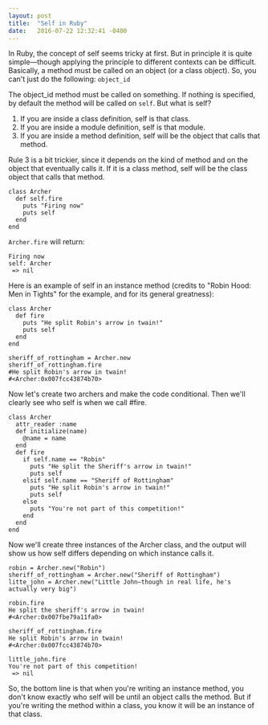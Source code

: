 ```yaml
---
layout: post
title:  "Self in Ruby"
date:   2016-07-22 12:32:41 -0400
---
```


In Ruby, the concept of self seems tricky at first. But in principle it is quite simple—though applying the principle to different contexts can be difficult. Basically, a method must be called on an object (or a class object). So, you can't just do the following: 
`object_id`

The object_id method must be called on something. If nothing is specified, by default the method will be called on `self`. But what is self?

1. If you are inside a class definition, self is that class.
2. If you are inside a module definition, self is that module. 
3. If you are inside a method definition, self will be the object that calls that method. 

Rule 3 is a bit trickier, since it depends on the kind of method and on the object that eventually calls it. If it is a class method, self will be the class object that calls that method. 

```
class Archer
  def self.fire
    puts "Firing now"
    puts self
  end
end
```

`Archer.fire` will return:

```
Firing now
self: Archer
 => nil
```
  
Here is an example of self in an instance method (credits to "Robin Hood: Men in Tights" for the example, and for its general greatness):

```
class Archer
  def fire
    puts "He split Robin's arrow in twain!"
    puts self
  end
end
```

```
sheriff_of_rottingham = Archer.new
sheriff_of_rottingham.fire
#He split Robin's arrow in twain!
#<Archer:0x007fcc43874b70>
```

Now let's create two archers and make the code conditional. Then we'll clearly see who self is when we call #fire.

```
class Archer
  attr_reader :name
  def initialize(name)
    @name = name
  end
  def fire
    if self.name == "Robin"
      puts "He split the Sheriff's arrow in twain!"
      puts self
    elsif self.name == "Sheriff of Rottingham"
      puts "He split Robin's arrow in twain!"
      puts self
    else
      puts "You're not part of this competition!"
    end
  end
end
```

Now we'll create three instances of the Archer class, and the output will show us how self differs depending on which instance calls it. 

```
robin = Archer.new("Robin")
sheriff_of_rottingham = Archer.new("Sheriff of Rottingham")
litte_john = Archer.new("Little John—though in real life, he's actually very big")
```
```
robin.fire
He split the sheriff's arrow in twain!
#<Archer:0x007fbe79a11fa0>
```
```
sheriff_of_rottingham.fire
He split Robin's arrow in twain!
#<Archer:0x007fcc43874b70>
```

```
little_john.fire
You're not part of this competition!
 => nil
 ```
  
So, the bottom line is that when you're writing an instance method, you don't know exactly who self will be until an object calls the method. But if you're writing the method within a class, you know it will be an instance of that class. 



 



